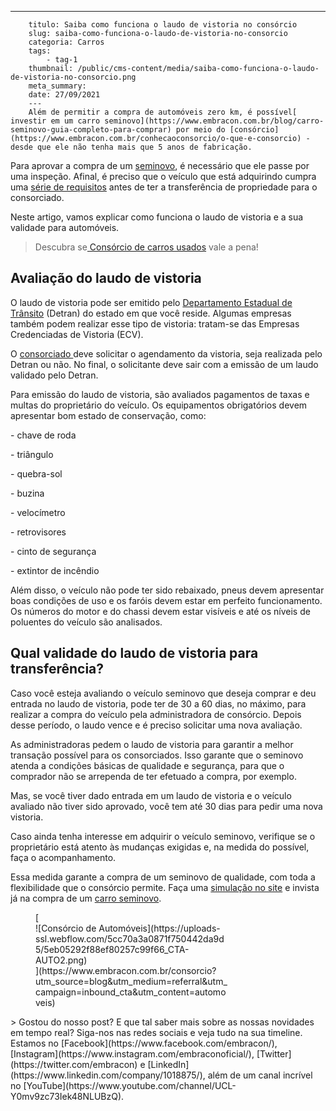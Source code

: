 ---
        titulo: Saiba como funciona o laudo de vistoria no consórcio
        slug: saiba-como-funciona-o-laudo-de-vistoria-no-consorcio
        categoria: Carros
        tags:
            - tag-1
        thumbnail: /public/cms-content/media/saiba-como-funciona-o-laudo-de-vistoria-no-consorcio.png
        meta_summary: 
        date: 27/09/2021
        ---
        Além de permitir a compra de automóveis zero km, é possível[ investir em um carro seminovo](https://www.embracon.com.br/blog/carro-seminovo-guia-completo-para-comprar) por meio do [consórcio](https://www.embracon.com.br/conhecaoconsorcio/o-que-e-consorcio) - desde que ele não tenha mais que 5 anos de fabricação.

Para aprovar a compra de um [seminovo](https://www.embracon.com.br/blog/carro-zero-ou-seminovo), é necessário que ele passe por uma inspeção. Afinal, é preciso que o veículo que está adquirindo cumpra uma [série de requisitos](https://www.embracon.com.br/blog/carro-seminovo-guia-completo-para-comprar) antes de ter a transferência de propriedade para o consorciado.

Neste artigo, vamos explicar como funciona o laudo de vistoria e a sua validade para automóveis.

> Descubra se[ Consórcio de carros usados](https://www.embracon.com.br/blog/consorcio-de-carros-usados-vale-a-pena) vale a pena!

Avaliação do laudo de vistoria
------------------------------

O laudo de vistoria pode ser emitido pelo [Departamento Estadual de Trânsito](https://www.detran.sp.gov.br/wps/portal/portaldetran/cidadao/veiculos/fichaservico/debitosrestricoes) (Detran) do estado em que você reside. Algumas empresas também podem realizar esse tipo de vistoria: tratam-se das Empresas Credenciadas de Vistoria (ECV).

O [consorciado ](https://www.embracon.com.br/conhecaoconsorcio/quem-sao-os-consorciados)deve solicitar o agendamento da vistoria, seja realizada pelo Detran ou não. No final, o solicitante deve sair com a emissão de um laudo validado pelo Detran.

Para emissão do laudo de vistoria, são avaliados pagamentos de taxas e multas do proprietário do veículo. Os equipamentos obrigatórios devem apresentar bom estado de conservação, como:

\- chave de roda

\- triângulo

\- quebra-sol

\- buzina

\- velocímetro

\- retrovisores

\- cinto de segurança

\- extintor de incêndio

Além disso, o veículo não pode ter sido rebaixado, pneus devem apresentar boas condições de uso e os faróis devem estar em perfeito funcionamento. Os números do motor e do chassi devem estar visíveis e até os níveis de poluentes do veículo são analisados.

Qual validade do laudo de vistoria para transferência?
------------------------------------------------------

Caso você esteja avaliando o veículo seminovo que deseja comprar e deu entrada no laudo de vistoria, pode ter de 30 a 60 dias, no máximo, para realizar a compra do veículo pela administradora de consórcio. Depois desse período, o laudo vence e é preciso solicitar uma nova avaliação.

As administradoras pedem o laudo de vistoria para garantir a melhor transação possível para os consorciados. Isso garante que o seminovo atenda a condições básicas de qualidade e segurança, para que o comprador não se arrependa de ter efetuado a compra, por exemplo.

Mas, se você tiver dado entrada em um laudo de vistoria e o veículo avaliado não tiver sido aprovado, você tem até 30 dias para pedir uma nova vistoria.

Caso ainda tenha interesse em adquirir o veículo seminovo, verifique se o proprietário está atento às mudanças exigidas e, na medida do possível, faça o acompanhamento.

Essa medida garante a compra de um seminovo de qualidade, com toda a flexibilidade que o consórcio permite. Faça uma [simulação no site](https://www.embracon.com.br/) e invista já na compra de um [carro seminovo](https://www.embracon.com.br/blog/comprar-carro-usado-com-a-carta-de-credito-do-consorcio).

<figure class="w-richtext-figure-type-image w-richtext-align-center" style="max-width:310px">[<div>![Consórcio de Automóveis](https://uploads-ssl.webflow.com/5cc70a3a0871f750442da9d5/5eb05292f88ef80257c99f66_CTA-AUTO2.png)</div>](https://www.embracon.com.br/consorcio?utm_source=blog&utm_medium=referral&utm_campaign=inbound_cta&utm_content=automoveis)</figure>> Gostou do nosso post? E que tal saber mais sobre as nossas novidades em tempo real? Siga-nos nas redes sociais e veja tudo na sua timeline. Estamos no [Facebook](https://www.facebook.com/embracon/), [Instagram](https://www.instagram.com/embraconoficial/), [Twitter](https://twitter.com/embracon) e [LinkedIn](https://www.linkedin.com/company/1018875/), além de um canal incrível no [YouTube](https://www.youtube.com/channel/UCL-Y0mv9zc73Iek48NLUBzQ).
        
